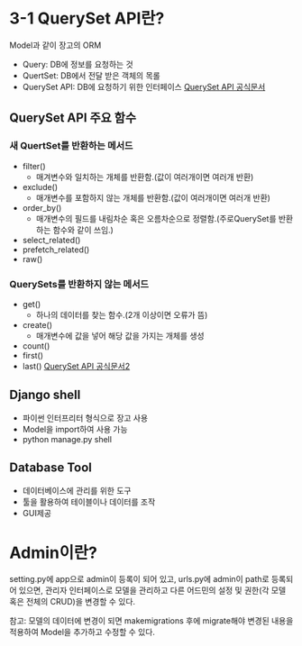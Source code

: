 # 3-1 QuerySet API란?
Model과 같이 장고의 ORM

* Query: DB에 정보를 요청하는 것
* QuertSet: DB에서 전달 받은 객체의 목롤
* QuerySet API: DB에 요청하기 위한 인터페이스
[QuerySet API 공식문서](https://docs.djangoproject.com/en/4.0/ref/models/querysets/)

## QuerySet API 주요 함수
### 새 QuertSet를 반환하는 메서드
* filter()
  * 매겨변수와 일치하는 개체를 반환함.(값이 여러개이면 여러개 반환)
* exclude()
  * 매개변수를 포함하지 않는 개체를 반환함.(값이 여러개이면 여러개 반환)
* order_by()
  * 매개변수의 필드를 내림차순 혹은 오름차순으로 정렬함.(주로QuerySet를 반환하는 함수와 같이 쓰임.)
* select_related()
* prefetch_related()
* raw()

### QuerySets를 반환하지 않는 메서드
* get()
  * 하나의 데이터를 찾는 함수.(2개 이상이면 오류가 뜸)
* create()
  * 매개변수에 값을 넣어 해당 값을 가지는 개체를 생성
* count()
* first()
* last()
[QuerySet API 공식문서2](https://docs.djangoproject.com/en/4.0/ref/models/querysets/#queryset-api-1)

## Django shell
* 파이썬 인터프리터 형식으로 장고 사용
* Model을 import하여 사용 가능
* python manage.py shell

## Database Tool
* 데이터베이스에 관리를 위한 도구
* 툴을 활용하여 테이블이나 데이터를 조작
* GUI제공

# Admin이란?
setting.py에 app으로 admin이 등록이 되어 있고, urls.py에 admin이 path로 등록되어 있으면, 관리자 인터페이스로 모델을 관리하고 다른 어드민의 설정 및 권한(각 모델 혹은 전체의 CRUD)을 변경할 수 있다.

참고: 모델의 데이터에 변경이 되면 makemigrations 후에 migrate해야 변경된 내용을 적용하여 Model을 추가하고 수정할 수 있다.